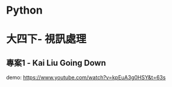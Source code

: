 # Python
大四下- 視訊處理
===
專案1 - Kai Liu Going Down
---
 demo: https://www.youtube.com/watch?v=kpEuA3g0HSY&t=63s
